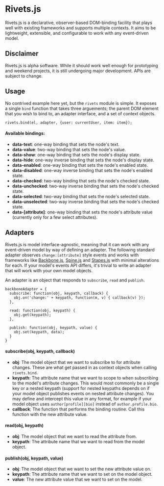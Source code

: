 # Rivets.js

Rivets.js is a declarative, observer-based DOM-binding facility that plays well with existing frameworks and supports multiple contexts. It aims to be lightweight, extensible, and configurable to work with any event-driven model.

## Disclaimer

Rivets.js is alpha software. While it should work well enough for prototyping and weekend projects, it is still undergoing major development. APIs are subject to change.

## Usage

No contrived example here yet, but the `rivets` module is simple. It exposes a single `bind` function that takes three arguements; the parent DOM element that you wish to bind to, an adapter interface, and a set of context objects.

    rivets.bind(el, adapter, {user: currentUser, item: item});

#### Available bindings:

- **data-text**: one-way binding that sets the node's text.
- **data-value**: two-way binding that sets the node's value.
- **data-show**: one-way binding that sets the node's display state.
- **data-hide**: one-way inverse binding that sets the node's display state.
- **data-enabled**: one-way binding that sets the node's enabled state.
- **data-disabled**: one-way inverse binding that sets the node's enabled state.
- **data-checked**: two-way binding that sets the node's checked state.
- **data-unchecked**: two-way inverse binding that sets the node's checked state.
- **data-selected**: two-way binding that sets the node's selected state.
- **data-unselected**: two-way inverse binding that sets the node's checked state.
- **data-[attribute]**: one-way binding that sets the node's attribute value (currently only for a few select attributes).

## Adapters

Rivets.js is model interface-agnostic, meaning that it can work with any event-driven model by way of defining an adapter. The following standard adapter observes `change:[attribute]` style events and works with frameworks like [Backbone.js](http://documentcloud.github.com/backbone/), [Spine.js](http://spinejs.com/) and [Stapes.js](http://hay.github.com/stapes/) with minimal alterations for each. If your model's events API differs, it's trivial to write an adapter that will work with your own model objects.

An adapter is an object that responds to `subscribe`, `read` and `publish`.

    backboneAdapter = {
      subscribe: function(obj, keypath, callback) {
        obj.on('change:' + keypath, function(m, v) { callback(v) });
      },
      
      read: function(obj, keypath) {
        obj.get(keypath);
      },
      
      publish: function(obj, keypath, value) {
        obj.set(keypath, data);
      }
    }

#### subscribe(obj, keypath, callback)

- **obj**: The model object that we want to subscribe to for attribute changes. These are what get passed in as context objects when calling `rivets.bind`.
- **keypath**: The attribute name that we want to scope to when subscribing to the model's attribute changes. This would most commonly be a single key or a nested keypath (support for nested keypaths depends on if your model object publishes events on nested attribute changes). You may define and intercept this value in any format, for example if your model object uses `author[profile][bio]` instead of `author.profile.bio`.
- **callback**: The function that performs the binding routine. Call this function with the new attribute value.

#### read(obj, keypath)

- **obj**: The model object that we want to read the attribute from.
- **keypath**: The attribute name that we want to read from the model object.

#### publish(obj, keypath, value)

- **obj**: The model object that we want to set the new attribute value on.
- **keypath**: The attribute name that we want to set on the model object.
- **value**: The new attribute value that we want to set on the model.